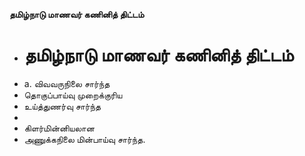 **தமிழ்நாடு மாணவர் கணினித் திட்டம்**
- # தமிழ்நாடு மாணவர் கணினித் திட்டம்
- a. விவவருநிலை சார்ந்த
- தொகுப்பாய்வு முறைக்குரிய
- உய்த்துணர்வு சார்ந்த
-
- கிளர்மின்னியலான
- அணுக்கநிலை மின்பாய்வு சார்ந்த.


